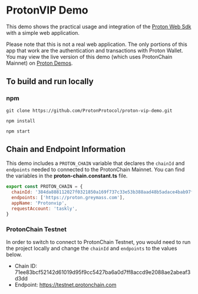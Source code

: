 # ProtonVIP Demo

This demo shows the practical usage and integration of the [Proton Web Sdk](https://www.npmjs.com/package/@protonprotocol/proton-web-sdk) with a simple web application. 

Please note that this is not a real web application. The only portions of this app that work are the authentication and transactions with Proton Wallet. You may view the live version of this demo (which uses ProtonChain Mainnet) on [Proton Demos](https://protondemos.com).

## To build and run locally

### npm

```
git clone https://github.com/ProtonProtocol/proton-vip-demo.git

npm install

npm start
```

## Chain and Endpoint Information

This demo includes a `PROTON_CHAIN` variable that declares the `chainId` and `endpoints` needed to connected to the ProtonChain Mainnet. You can find the variables in the **proton-chain.constant.ts** file.

```js
export const PROTON_CHAIN = {
  chainId: '384da888112027f0321850a169f737c33e53b388aad48b5adace4bab97f437e0',
  endpoints: ['https://proton.greymass.com'],
  appName: 'Protonvip',
  requestAccount: 'taskly',
}
```

### ProtonChain Testnet

In order to switch to connect to ProtonChain Testnet, you would need to run the project locally and change the `chainId` and `endpoints` to the values below.

- Chain ID: 71ee83bcf52142d61019d95f9cc5427ba6a0d7ff8accd9e2088ae2abeaf3d3dd
- Endpoint: https://testnet.protonchain.com
